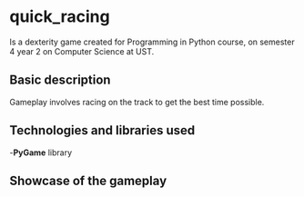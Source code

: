 # quick_racing
Is a dexterity game created for Programming in Python course,
on semester 4 year 2 on Computer Science at UST.

## Basic description
Gameplay involves racing on the track to get the best time possible.

## Technologies and libraries used
-**PyGame** library

## Showcase of the gameplay
